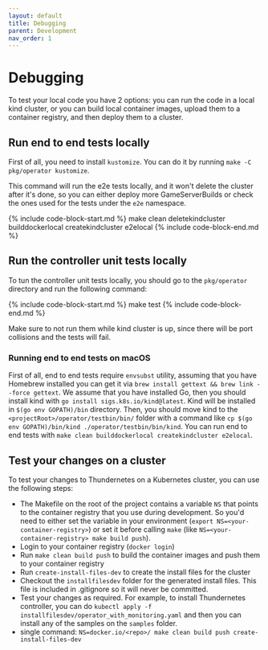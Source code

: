 ```yaml
---
layout: default
title: Debugging
parent: Development
nav_order: 1
---
```


# Debugging

To test your local code you have 2 options: you can run the code in a local kind cluster, or you can build local container images, upload them to a container registry, and then deploy them to a cluster.

## Run end to end tests locally

First of all, you need to install `kustomize`. You can do it by running `make -C pkg/operator kustomize`.

This command will run the e2e tests locally, and it won't delete the cluster after it's done, so you can either deploy more GameServerBuilds or check the ones used for the tests under the `e2e` namespace.

{% include code-block-start.md %}
make clean deletekindcluster builddockerlocal createkindcluster e2elocal
{% include code-block-end.md %}

## Run the controller unit tests locally

To tun the controller unit tests locally, you should go to the `pkg/operator` directory and run the following command:

{% include code-block-start.md %}
make test
{% include code-block-end.md %}

Make sure to not run them while kind cluster is up, since there will be port collisions and the tests will fail.

### Running end to end tests on macOS

First of all, end to end tests require `envsubst` utility, assuming that you have Homebrew installed you can get it via `brew install gettext && brew link --force gettext`.
We assume that you have installed Go, then you should install kind with `go install sigs.k8s.io/kind@latest`. Kind will be installed in `$(go env GOPATH)/bin` directory. Then, you should move kind to the `<projectRoot>/operator/testbin/bin/` folder with a command like `cp $(go env GOPATH)/bin/kind ./operator/testbin/bin/kind`. You can run end to end tests with `make clean builddockerlocal createkindcluster e2elocal`.

## Test your changes on a cluster

To test your changes to Thundernetes on a Kubernetes cluster, you can use the following steps:

- The Makefile on the root of the project contains a variable `NS` that points to the container registry that you use during development. So you'd need to either set the variable in your environment (`export NS=<your-container-registry>`) or set it before calling `make` (like `NS=<your-container-registry> make build push`).
- Login to your container registry (`docker login`)
- Run `make clean build push` to build the container images and push them to your container registry
- Run `create-install-files-dev` to create the install files for the cluster
- Checkout the `installfilesdev` folder for the generated install files. This file is included in .gitignore so it will never be committed.
- Test your changes as required. For example, to install Thundernetes controller, you can do `kubectl apply -f installfilesdev/operator_with_monitoring.yaml` and then you can install any of the samples on the `samples` folder.
- single command: `NS=docker.io/<repo>/ make clean build push create-install-files-dev`
